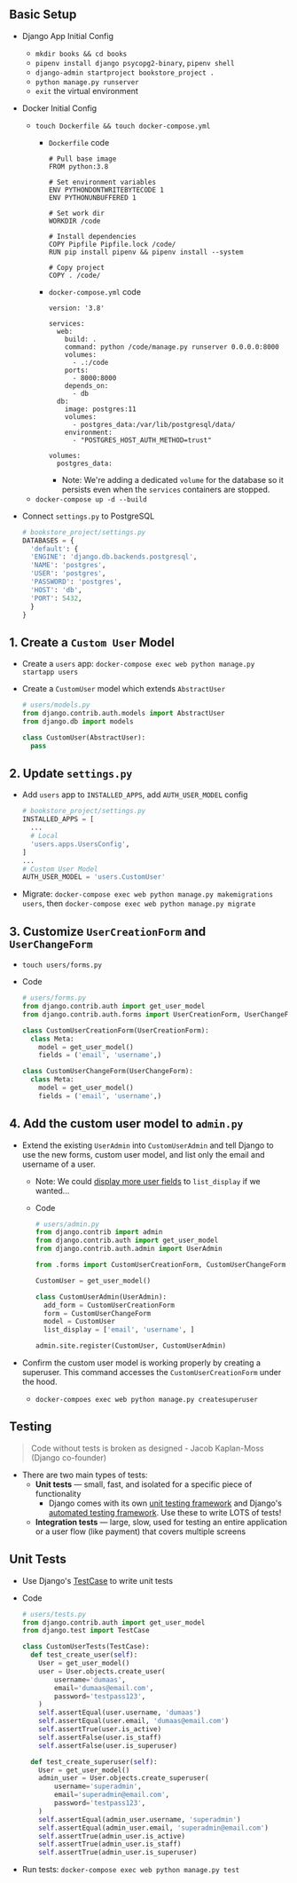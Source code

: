 ## Basic Setup

- Django App Initial Config
    - `mkdir books && cd books`
    - `pipenv install django psycopg2-binary`, `pipenv shell`
    - `django-admin startproject bookstore_project .`
    - `python manage.py runserver`
    - `exit` the virtual environment
- Docker Initial Config
    - `touch Dockerfile && touch docker-compose.yml`
        - `Dockerfile` code

            ```docker
            # Pull base image
            FROM python:3.8

            # Set environment variables
            ENV PYTHONDONTWRITEBYTECODE 1
            ENV PYTHONUNBUFFERED 1

            # Set work dir
            WORKDIR /code

            # Install dependencies
            COPY Pipfile Pipfile.lock /code/
            RUN pip install pipenv && pipenv install --system

            # Copy project
            COPY . /code/
            ```

        - `docker-compose.yml` code

            ```docker
            version: '3.8'

            services:
              web:
                build: .
                command: python /code/manage.py runserver 0.0.0.0:8000
                volumes:
                  - .:/code
                ports:
                  - 8000:8000
                depends_on:
                  - db
              db:
                image: postgres:11
                volumes:
                  - postgres_data:/var/lib/postgresql/data/
                environment:
                  - "POSTGRES_HOST_AUTH_METHOD=trust"

            volumes:
              postgres_data:
            ```

            - Note: We're adding a dedicated `volume` for the database so it persists even when the `services` containers are stopped.
    - `docker-compose up -d --build`
- Connect `settings.py` to PostgreSQL

    ```python
    # bookstore_project/settings.py
    DATABASES = {
      'default': {
      'ENGINE': 'django.db.backends.postgresql',
      'NAME': 'postgres',
      'USER': 'postgres',
      'PASSWORD': 'postgres',
      'HOST': 'db',
      'PORT': 5432,
      }
    }
    ```

## 1. Create a `Custom User` Model

- Create a `users` app: `docker-compose exec web python manage.py startapp users`
- Create a `CustomUser` model which extends `AbstractUser`

    ```python
    # users/models.py
    from django.contrib.auth.models import AbstractUser
    from django.db import models

    class CustomUser(AbstractUser):
      pass
    ```

## 2. Update `settings.py`

- Add `users` app to `INSTALLED_APPS`, add `AUTH_USER_MODEL` config

    ```python
    # bookstore_project/settings.py
    INSTALLED_APPS = [
      ...
      # Local
      'users.apps.UsersConfig',
    ]
    ...
    # Custom User Model
    AUTH_USER_MODEL = 'users.CustomUser'
    ```

- Migrate: `docker-compose exec web python manage.py makemigrations users`, then `docker-compose exec web python manage.py migrate`

## 3. Customize `UserCreationForm` and `UserChangeForm`

- `touch users/forms.py`
- Code

    ```python
    # users/forms.py
    from django.contrib.auth import get_user_model
    from django.contrib.auth.forms import UserCreationForm, UserChangeForm

    class CustomUserCreationForm(UserCreationForm):
      class Meta:
        model = get_user_model()
        fields = ('email', 'username',)

    class CustomUserChangeForm(UserChangeForm):
      class Meta:
        model = get_user_model()
        fields = ('email', 'username',)
    ```

## 4. Add the custom user model to `admin.py`

- Extend the existing `UserAdmin` into `CustomUserAdmin` and tell Django to use the new forms, custom user model, and list only the email and username of a user.
    - Note: We could [display more user fields](https://docs.djangoproject.com/en/2.2/ref/contrib/auth/) to `list_display` if we wanted...
    - Code

        ```python
        # users/admin.py
        from django.contrib import admin
        from django.contrib.auth import get_user_model
        from django.contrib.auth.admin import UserAdmin

        from .forms import CustomUserCreationForm, CustomUserChangeForm

        CustomUser = get_user_model()

        class CustomUserAdmin(UserAdmin):
          add_form = CustomUserCreationForm
          form = CustomUserChangeForm
          model = CustomUser
          list_display = ['email', 'username', ]

        admin.site.register(CustomUser, CustomUserAdmin)
        ```

- Confirm the custom user model is working properly by creating a superuser. This command accesses the `CustomUserCreationForm` under the hood.
    - `docker-compoes exec web python manage.py createsuperuser`

## Testing

> Code without tests is broken as designed - Jacob Kaplan-Moss (Django co-founder)

- There are two main types of tests:
    - **Unit tests** — small, fast, and isolated for a specific piece of functionality
        - Django comes with its own [unit testing framework](https://docs.python.org/3.7/library/unittest.html) and Django's [automated testing framework](https://docs.djangoproject.com/en/2.2/topics/testing/). Use these to write LOTS of tests!
    - **Integration tests** — large, slow, used for testing an entire application or a user flow (like payment) that covers multiple screens

## Unit Tests

- Use Django's [TestCase](https://docs.djangoproject.com/en/2.2/topics/testing/tools/#django.test.TestCase) to write unit tests
- Code

    ```python
    # users/tests.py
    from django.contrib.auth import get_user_model
    from django.test import TestCase

    class CustomUserTests(TestCase):
      def test_create_user(self):
        User = get_user_model()
        user = User.objects.create_user(
            username='dumaas',
            email='dumaas@email.com',
            password='testpass123',
        )
        self.assertEqual(user.username, 'dumaas')
        self.assertEqual(user.email, 'dumaas@email.com')
        self.assertTrue(user.is_active)
        self.assertFalse(user.is_staff)
        self.assertFalse(user.is_superuser)

      def test_create_superuser(self):
        User = get_user_model()
        admin_user = User.objects.create_superuser(
            username='superadmin',
            email='superadmin@email.com',
            password='testpass123',
        )
        self.assertEqual(admin_user.username, 'superadmin')
        self.assertEqual(admin_user.email, 'superadmin@email.com')
        self.assertTrue(admin_user.is_active)
        self.assertTrue(admin_user.is_staff)
        self.assertTrue(admin_user.is_superuser)
    ```

- Run tests: `docker-compose exec web python manage.py test`
